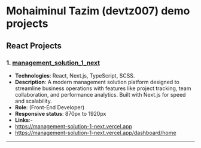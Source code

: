# Mohaiminul Tazim (devtz007) demo projects

## React Projects

### 1. [management_solution_1_next](https://management-solution-1-next.vercel.app)
- **Technologies**: React, Next.js, TypeScript, SCSS.
- **Description**: A modern management solution platform designed to streamline business operations with features like project tracking, team collaboration, and performance 
    analytics. Built with Next.js for speed and scalability. 
- **Role**: (Front-End Developer)
- **Responsive status**: 870px to 1920px
- **Links**:-
- https://management-solution-1-next.vercel.app
- https://management-solution-1-next.vercel.app/dashboard/home 

---


